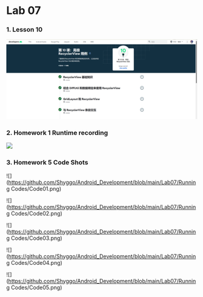 # Lab 07

### 1. Lesson 10

![](https://github.com/Shyggo/Android_Development/blob/main/Lab07/Overview.png)



### 2. Homework 1 Runtime recording

![](https://github.com/Shyggo/Android_Development/blob/main/Lab07/Video.gif)



### 3. Homework 5 Code Shots

![](https://github.com/Shyggo/Android_Development/blob/main/Lab07/Running Codes/Code01.png)

![](https://github.com/Shyggo/Android_Development/blob/main/Lab07/Running Codes/Code02.png)

![](https://github.com/Shyggo/Android_Development/blob/main/Lab07/Running Codes/Code03.png)

![](https://github.com/Shyggo/Android_Development/blob/main/Lab07/Running Codes/Code04.png)

![](https://github.com/Shyggo/Android_Development/blob/main/Lab07/Running Codes/Code05.png)

